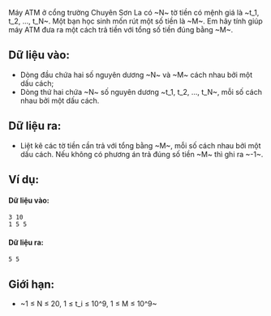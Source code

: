 Máy ATM ở cổng trường Chuyên Sơn La có ~N~ tờ tiền có mệnh giá là ~t_1, t_2, …, t_N~. Một bạn học sinh mốn rút một số tiền là ~M~. Em hãy tính giúp máy ATM đưa ra một cách trả tiền với tổng số tiền đúng bằng ~M~.

## Dữ liệu vào:
- Dòng đầu chứa hai số nguyên dương ~N~ và ~M~ cách nhau bởi một dấu cách;
- Dòng thứ hai chứa ~N~ số nguyên dương ~t_1, t_2, …, t_N~, mỗi số cách nhau bởi một dấu cách.

## Dữ liệu ra:
- Liệt kê các tờ tiền cần trả với tổng bằng ~M~, mỗi số cách nhau bởi một dấu cách. Nếu không có phương án trả đúng số tiền ~M~ thì ghi ra ~-1~.

## Ví dụ:
#### Dữ liệu vào:
```
3 10
1 5 5
```

#### Dữ liệu ra:
```
5 5
```

## Giới hạn:
- ~1 ≤ N ≤ 20, 1 ≤ t_i ≤ 10^9, 1 ≤ M ≤ 10^9~